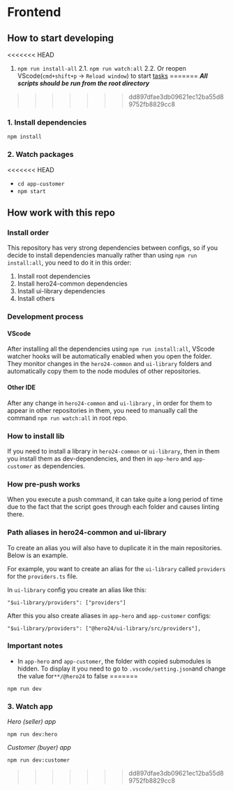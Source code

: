 # Frontend

## How to start developing

<<<<<<< HEAD
1. `npm run install-all`
   2.1. `npm run watch:all`
   2.2. Or reopen VScode(`cmd+shift+p` -> `Reload window`) to start [tasks](#vscode)
=======
**_All scripts should be run from the root directory_**
>>>>>>> dd897dfae3db09621ec12ba55d89752fb8829cc8

### 1. Install dependencies

```
npm install
```

### 2. Watch packages

<<<<<<< HEAD
- `cd app-customer`
- `npm start`

## How work with this repo

### Install order

This repository has very strong dependencies between configs, so if you decide to install dependencies manually rather than using `npm run install:all`, you need to do it in this order:

1. Install root dependencies
2. Install hero24-common dependencies
3. Install ui-library dependencies
4. Install others

### Development process

#### VScode

After installing all the dependencies using `npm run install:all`, VScode watcher hooks will be automatically enabled when you open the folder. They monitor changes in the `hero24-common` and `ui-library` folders and automatically copy them to the node modules of other repositories.

#### Other IDE

After any change in `hero24-common` and `ui-library` , in order for them to appear in other repositories in them, you need to manually call the command `npm run watch:all` in root repo.

### How to install lib

If you need to install a library in `hero24-common` or `ui-library`, then in them you install them as dev-dependencies, and then in `app-hero` and `app-customer` as dependencies.

### How pre-push works

When you execute a push command, it can take quite a long period of time due to the fact that the script goes through each folder and causes linting there.

### Path aliases in hero24-common and ui-library

To create an alias you will also have to duplicate it in the main repositories. Below is an example.

For example, you want to create an alias for the `ui-library` called `providers` for the `providers.ts` file.

In `ui-library` config you create an alias like this:

```
"$ui-library/providers": ["providers"]
```

After this you also create aliases in `app-hero` and `app-customer` configs:

```
"$ui-library/providers": ["@hero24/ui-library/src/providers"],
```

### Important notes

- In `app-hero` and `app-customer`, the folder with copied submodules is hidden. To display it you need to go to `.vscode/setting.json`and change the value for`**/@hero24` to false
=======
```
npm run dev
```

### 3. Watch app

_Hero (seller) app_

```
npm run dev:hero
```

_Customer (buyer) app_

```
npm run dev:customer
```
>>>>>>> dd897dfae3db09621ec12ba55d89752fb8829cc8
